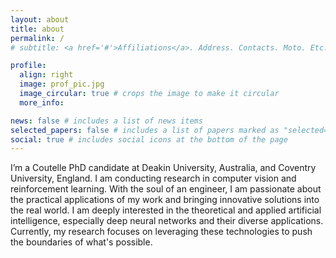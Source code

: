 ```yaml
---
layout: about
title: about
permalink: /
# subtitle: <a href='#'>Affiliations</a>. Address. Contacts. Moto. Etc.

profile:
  align: right
  image: prof_pic.jpg
  image_circular: true # crops the image to make it circular
  more_info: 

news: false # includes a list of news items
selected_papers: false # includes a list of papers marked as "selected={true}"
social: true # includes social icons at the bottom of the page
---
```


I’m a Coutelle PhD candidate at Deakin University, Australia, and Coventry University, England. I am conducting research in computer vision and reinforcement learning. With the soul of an engineer, I am passionate about the practical applications of my work and bringing innovative solutions into the real world. I am deeply interested in the theoretical and applied artificial intelligence, especially deep neural networks and their diverse applications. Currently, my research focuses on leveraging these technologies to push the boundaries of what's possible.
